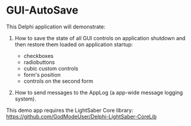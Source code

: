 # GUI-AutoSave

This Delphi application will demonstrate:

  1. How to save the state of all GUI controls on application shutdown and then restore them loaded on application startup:
       * checkboxes
       * radiobuttons
       * cubic custom controls
       * form's position
       * controls on the second form

  2. How to send messages to the AppLog (a app-wide message logging system).

  This demo app requires the LightSaber Core library: https://github.com/GodModeUser/Delphi-LightSaber-CoreLib 
